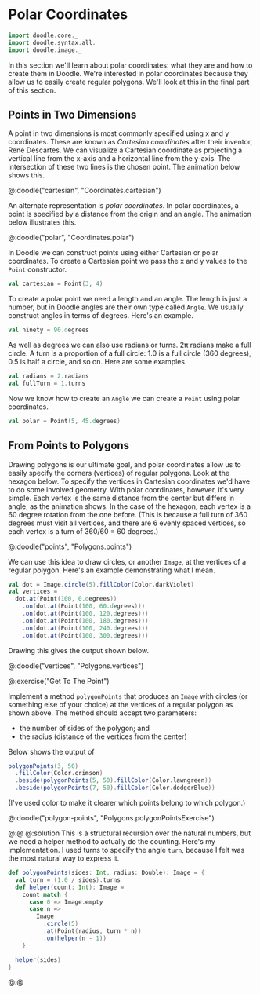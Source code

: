 # Polar Coordinates

```scala mdoc:invisible
import doodle.core._
import doodle.syntax.all._
import doodle.image._
```

In this section we'll learn about polar coordinates: what they are and how to create them in Doodle. We're interested in polar coordinates because they allow us to easily create regular polygons. We'll look at this in the final part of this section.


## Points in Two Dimensions

A point in two dimensions is most commonly specified using x and y coordinates. These are known as *Cartesian coordinates* after their inventor, René Descartes. We can visualize a Cartesian coordinate as projecting a vertical line from the x-axis and a horizontal line from the y-axis. The intersection of these two lines is the chosen point. The animation below shows this.

@:doodle("cartesian", "Coordinates.cartesian")

An alternate representation is *polar coordinates*. In polar coordinates, a point is specified by a distance from the origin and an angle. The animation below illustrates this.

@:doodle("polar", "Coordinates.polar")

In Doodle we can construct points using either Cartesian or polar coordinates. To create a Cartesian point we pass the x and y values to the `Point` constructor.

```scala mdoc:silent
val cartesian = Point(3, 4)
```

To create a polar point we need a length and an angle. The length is just a number, but in Doodle angles are their own type called `Angle`. We usually construct angles in terms of degrees. Here's an example.

```scala mdoc:silent
val ninety = 90.degrees
```

As well as degrees we can also use radians or turns. 2π radians make a full circle. A turn is a proportion of a full circle: 1.0 is a full circle (360 degrees), 0.5 is half a circle, and so on. Here are some examples.

```scala mdoc:silent
val radians = 2.radians
val fullTurn = 1.turns
```

Now we know how to create an `Angle` we can create a `Point` using polar coordinates.

```scala mdoc:silent
val polar = Point(5, 45.degrees)
```


## From Points to Polygons

Drawing polygons is our ultimate goal, and polar coordinates allow us to easily specify the corners (vertices) of regular polygons. Look at the hexagon below. To specify the vertices in Cartesian coordinates we'd have to do some involved geometry. With polar coordinates, however, it's very simple. Each vertex is the same distance from the center but differs in angle, as the animation shows. In the case of the hexagon, each vertex is a 60 degree rotation from the one before. (This is because a full turn of 360 degrees must visit all vertices, and there are 6 evenly spaced vertices, so each vertex is a turn of 360/60 = 60 degrees.)

@:doodle("points", "Polygons.points")

We can use this idea to draw circles, or another `Image`, at the vertices of a regular polygon. Here's an example demonstrating what I mean.

```scala mdoc:silent
val dot = Image.circle(5).fillColor(Color.darkViolet)
val vertices =
  dot.at(Point(100, 0.degrees))
    .on(dot.at(Point(100, 60.degrees)))
    .on(dot.at(Point(100, 120.degrees)))
    .on(dot.at(Point(100, 180.degrees)))
    .on(dot.at(Point(100, 240.degrees)))
    .on(dot.at(Point(100, 300.degrees)))
```

Drawing this gives the output shown below.

@:doodle("vertices", "Polygons.vertices")


@:exercise("Get To The Point")

Implement a method `polygonPoints` that produces an `Image` with circles (or something else of your choice) at the vertices of a regular polygon as shown above. The method should accept two parameters:

- the number of sides of the polygon; and
- the radius (distance of the vertices from the center)

Below shows the output of 

```scala
polygonPoints(3, 50)
  .fillColor(Color.crimson)
  .beside(polygonPoints(5, 50).fillColor(Color.lawngreen))
  .beside(polygonPoints(7, 50).fillColor(Color.dodgerBlue))
```

(I've used color to make it clearer which points belong to which polygon.)

@:doodle("polygon-points", "Polygons.polygonPointsExercise")

@:@
@:solution
This is a structural recursion over the natural numbers, but we need a helper method to actually do the counting. Here's my implementation. I used turns to specify the angle `turn`, because I felt was the most natural way to express it.

```scala mdoc:silent
def polygonPoints(sides: Int, radius: Double): Image = {
  val turn = (1.0 / sides).turns
  def helper(count: Int): Image =
    count match {
      case 0 => Image.empty
      case n =>
        Image
          .circle(5)
          .at(Point(radius, turn * n))
          .on(helper(n - 1))
    }

  helper(sides)
}
```
@:@
